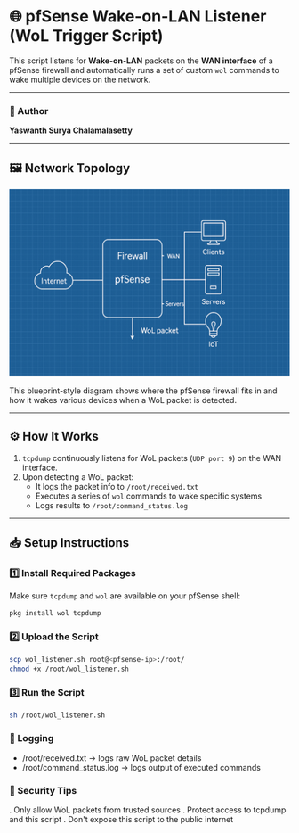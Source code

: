 # 🌐 pfSense Wake-on-LAN Listener (WoL Trigger Script)

This script listens for **Wake-on-LAN** packets on the **WAN interface** of a pfSense firewall and automatically runs a set of custom `wol` commands to wake multiple devices on the network.

---

### 👤 Author
**Yaswanth Surya Chalamalasetty**

---

## 🖼️ Network Topology

![Network Topology](network_topology.png)

This blueprint-style diagram shows where the pfSense firewall fits in and how it wakes various devices when a WoL packet is detected.

---

## ⚙️ How It Works

1. `tcpdump` continuously listens for WoL packets (`UDP port 9`) on the WAN interface.
2. Upon detecting a WoL packet:
   - It logs the packet info to `/root/received.txt`
   - Executes a series of `wol` commands to wake specific systems
   - Logs results to `/root/command_status.log`

---

## 📥 Setup Instructions

### 1️⃣ Install Required Packages

Make sure `tcpdump` and `wol` are available on your pfSense shell:

```bash
pkg install wol tcpdump
```

### 2️⃣ Upload the Script
```bash
scp wol_listener.sh root@<pfsense-ip>:/root/
chmod +x /root/wol_listener.sh
```

### 3️⃣ Run the Script
```bash
sh /root/wol_listener.sh
```

### 📄 Logging
- /root/received.txt → logs raw WoL packet details
- /root/command_status.log → logs output of executed commands

### 🔐 Security Tips
. Only allow WoL packets from trusted sources
. Protect access to tcpdump and this script
. Don't expose this script to the public internet
